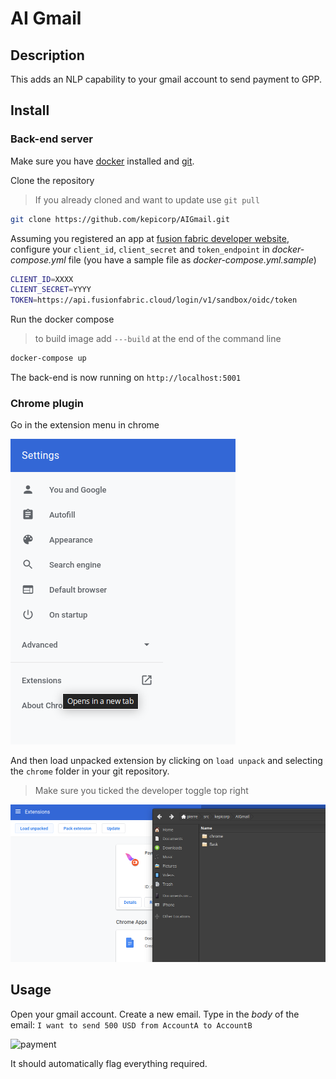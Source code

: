 # AI Gmail

## Description

This adds an NLP capability to your gmail account to send payment to GPP.

## Install

### Back-end server

Make sure you have [docker](https://docker.io) installed and [git](https://git-scm.com/downloads).

Clone the repository

> If you already cloned and want to update use ```git pull```

```bash
git clone https://github.com/kepicorp/AIGmail.git
```

Assuming you registered an app at [fusion fabric developer website](https://developer.fusionfabric.cloud), configure your ```client_id```, ```client_secret``` and ```token_endpoint``` in *docker-compose.yml* file (you have a sample file as *docker-compose.yml.sample*)

```bash
CLIENT_ID=XXXX
CLIENT_SECRET=YYYY
TOKEN=https://api.fusionfabric.cloud/login/v1/sandbox/oidc/token
```

Run the docker compose

> to build image add ```---build``` at the end of the command line

```bash
docker-compose up
```

The back-end is now running on ```http://localhost:5001```

### Chrome plugin

Go in the extension menu in chrome

![extension](assets/chrome_extension.png)

And then load unpacked extension by clicking on ```load unpack``` and selecting the ```chrome``` folder in your git repository.

> Make sure you ticked the developer toggle top right

![plugin](assets/chrome_plugin.png)

## Usage

Open your gmail account.
Create a new email.
Type in the *body* of the email:
```I want to send 500 USD from AccountA to AccountB```

![payment](assets/payment.png)

It should automatically flag everything required.
